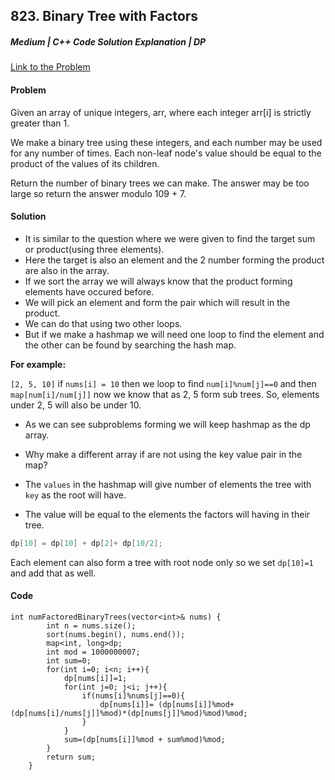 ## 823. Binary Tree with Factors

##### Medium | C++ Code Solution Explanation | DP

[Link to the Problem](https://leetcode.com/problems/binary-trees-with-factors/)

#### Problem

Given an array of unique integers, arr, where each integer arr[i] is strictly greater than 1.

We make a binary tree using these integers, and each number may be used for any number of times. Each non-leaf node's value should be equal to the product of the values of its children.

Return the number of binary trees we can make. The answer may be too large so return the answer modulo 109 + 7.

#### Solution

- It is similar to the question where we were given to find the target sum or product(using three elements).
- Here the target is also an element and the 2 number forming the product are also in the array.
- If we sort the array we will always know that the product forming elements have occured before.
- We will pick an element and form the pair which will result in the product.
- We can do that using two other loops.
- But if we make a hashmap we will need one loop to find the element and the other can be found by searching the hash map.

**For example:**

`[2, 5, 10]` if `nums[i] = 10` then we loop to find `num[i]%num[j]==0` and then `map[num[i]/num[j]]` now we know that as 2, 5 form sub trees. So, elements under 2, 5 will also be under 10.

- As we can see subproblems forming we will keep hashmap as the dp array.
- Why make a different array if are not using the key value pair in the map?

- The `values` in the hashmap will give number of elements the tree with `key` as the root will have.
- The value will be equal to the elements the factors will having in their tree.

```C++
dp[10] = dp[10] + dp[2]+ dp[10/2];
```

Each element can also form a tree with root node only so we set `dp[10]=1` and add that as well.

#### Code

```
int numFactoredBinaryTrees(vector<int>& nums) {
        int n = nums.size();
        sort(nums.begin(), nums.end());
        map<int, long>dp;
        int mod = 1000000007;
        int sum=0;
        for(int i=0; i<n; i++){
            dp[nums[i]]=1;
            for(int j=0; j<i; j++){
                if(nums[i]%nums[j]==0){
                    dp[nums[i]]= (dp[nums[i]]%mod+ (dp[nums[i]/nums[j]]%mod)*(dp[nums[j]]%mod)%mod)%mod;
                }
            }
            sum=(dp[nums[i]]%mod + sum%mod)%mod;
        }
        return sum;
    }
```
